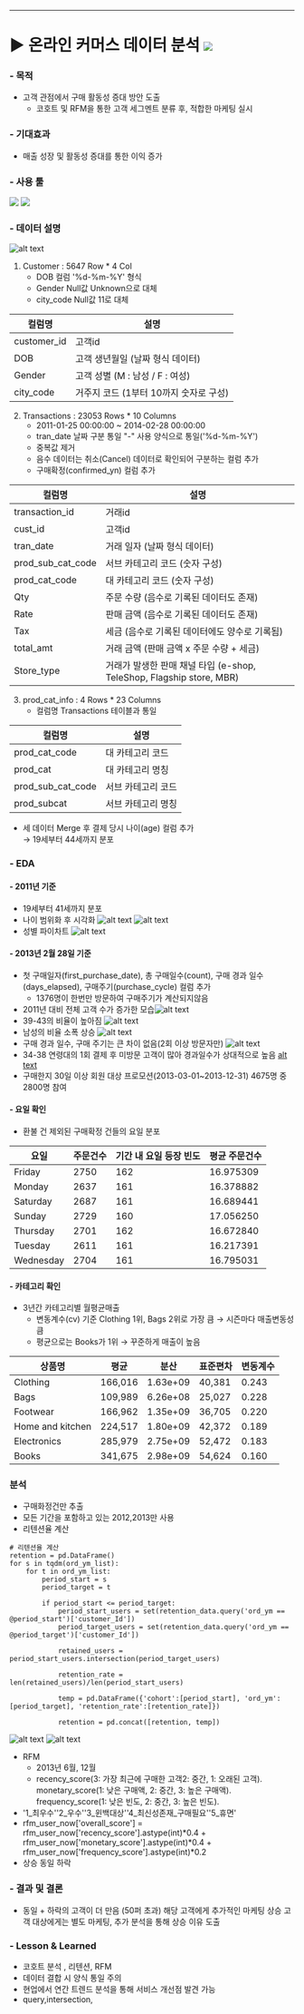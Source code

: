 ***

# ▶ 온라인 커머스 데이터 분석 <img src="https://img.shields.io/badge/Personal_Project-000000"/>

### - 목적

- 고객 관점에서 구매 활동성 증대 방안 도출
  -  코호트 및 RFM을 통한 고객 세그멘트 분류 후, 적합한 마케팅 실시

### - 기대효과

- 매출 성장 및 활동성 증대를 통한 이익 증가

### - 사용 툴

<img src="https://img.shields.io/badge/Python-3776AB?style=flat&logo=python&logoColor=white"/> <img src="https://img.shields.io/badge/VisualStudioCode-007ACC?style=flat&logo=visualstudiocode&logoColor=white"/>

### - 데이터 설명
![alt text](ERD.png)
1. Customer : 5647 Row * 4 Col
    - DOB 컬럼 '%d-%m-%Y' 형식
    - Gender Null값 Unknown으로 대체
    - city_code Null값 11로 대체

|컬럼명|설명|
|---|---|
|customer_id |고객id|
|DOB|고객 생년월일 (날짜 형식 데이터)|
|Gender|고객 성별 (M : 남성 / F : 여성)|
|city_code|거주지 코드 (1부터 10까지 숫자로 구성)|

2. Transactions : 23053 Rows * 10 Columns
    - 2011-01-25 00:00:00 ~ 2014-02-28 00:00:00
    - tran_date 날짜 구분  통일 "-" 사용 양식으로 통일('%d-%m-%Y')
    - 중복값 제거
    - 음수 데이터는 취소(Cancel) 데이터로 확인되어 구분하는 컬럼 추가
    - 구매확정(confirmed_yn) 컬럼 추가

|컬럼명|설명|
|---|---|
|transaction_id |거래id|
|cust_id|고객id|
|tran_date|거래 일자 (날짜 형식 데이터)|
|prod_sub_cat_code|서브 카테고리 코드 (숫자 구성)|
|prod_cat_code|대 카테고리 코드 (숫자 구성)|
|Qty|주문 수량 (음수로 기록된 데이터도 존재)|
|Rate|판매 금액 (음수로 기록된 데이터도 존재)|
|Tax|세금 (음수로 기록된 데이터에도 양수로 기록됨)|
|total_amt|거래 금액 (판매 금액 x 주문 수량 + 세금)|
|Store_type|거래가 발생한 판매 채널 타입 (e-shop, TeleShop, Flagship store, MBR)|



3. prod_cat_info : 4 Rows * 23 Columns
   - 컬럼명 Transactions 테이블과 통일

|컬럼명|설명|
|---|---|
|prod_cat_code |대 카테고리 코드 |
|prod_cat|대 카테고리 명칭|
|prod_sub_cat_code|서브 카테고리 코드|
|prod_subcat|서브 카테고리 명칭|


- 세 데이터 Merge 후 결제 당시 나이(age) 컬럼 추가<br/>
    → 19세부터 44세까지 분포


### - EDA

#### - 2011년 기준

- 19세부터 41세까지 분포
- 나이 범위화 후 시각화 ![alt text](image.png) ![alt text](image-1.png)
- 성별 파이차트 ![alt text](image-2.png)

#### - 2013년 2월 28일 기준

- 첫 구매일자(first_purchase_date), 총 구매일수(count), 구매 경과 일수(days_elapsed), 구매주기(purchase_cycle) 컬럼 추가
  - 1376명이 한번만 방문하여 구매주기가 계산되지않음
- 2011년 대비 전체 고객 수가 증가한 모습![alt text](image-3.png)
- 39-43의 비율이 높아짐 ![alt text](image-4.png)
- 남성의 비율 소폭 상승 ![alt text](image-5.png)
- 구매 경과 일수, 구매 주기는 큰 차이 없음(2회 이상 방문자만) ![alt text](image-6.png)
- 34-38 연령대의 1회 결제 후 미방문 고객이 많아 경과일수가 상대적으로 높음 [alt text](image-7.png)
- 구매한지 30일 이상 회원 대상 프로모션(2013-03-01~2013-12-31) 4675명 중 2800명 참여 

#### - 요일 확인
- 환불 건 제외된 구매확정 건들의 요일 분포
  
|요일|주문건수|기간 내 요일 등장 빈도|평균 주문건수|
|---|---|---|---|
|Friday|2750|162|16.975309|
|Monday|2637|161|16.378882|
|Saturday|2687|161|16.689441|
|Sunday|2729|160|17.056250|
|Thursday|2701|	162|16.672840|
|Tuesday|2611|161|16.217391|
|Wednesday|2704|161|16.795031|

#### - 카테고리 확인
- 3년간 카테고리별 월평균매출
  - 변동계수(cv) 기준 Clothing 1위, Bags 2위로 가장 큼 → 시즌마다 매출변동성 큼
  - 평균으로는 Books가 1위 → 꾸준하게 매출이 높음


|상품명|평균|분산|표준편차|변동계수|
|---|---|---|---|---|
|Clothing|166,016|1.63e+09|40,381|0.243|
|Bags|109,989|6.26e+08|25,027|0.228|
|Footwear|166,962|1.35e+09|36,705|0.220|
|Home and kitchen|224,517|1.80e+09|42,372|0.189|
|Electronics|285,979|2.75e+09|52,472|0.183|
|Books|341,675|2.98e+09|54,624|0.160|

### 분석
- 구매화정건만 추출
- 모든 기간을 포함하고 있는 2012,2013만 사용
- 리텐션율 계산
```
# 리텐션율 계산 
retention = pd.DataFrame()
for s in tqdm(ord_ym_list):
    for t in ord_ym_list:
        period_start = s
        period_target = t

        if period_start <= period_target:
            period_start_users = set(retention_data.query('ord_ym == @period_start')['customer_Id'])
            period_target_users = set(retention_data.query('ord_ym == @period_target')['customer_Id'])

            retained_users = period_start_users.intersection(period_target_users)

            retention_rate = len(retained_users)/len(period_start_users)

            temp = pd.DataFrame({'cohort':[period_start], 'ord_ym':[period_target], 'retention_rate':[retention_rate]})

            retention = pd.concat([retention, temp])
```
![alt text](cohort.png)
![alt text](image-8.png)
- RFM
  - 2013년 6월, 12월 
  - recency_score(3: 가장 최근에 구매한 고객2: 중간, 1: 오래된 고객).
monetary_score(1: 낮은 구매액, 2: 중간, 3: 높은 구매액).
frequency_score(1: 낮은 빈도, 2: 중간, 3: 높은 빈도).
-    '1_최우수''2_우수''3_윈백대상''4_최신성존재_구매필요''5_휴면'
- rfm_user_now['overall_score'] = rfm_user_now['recency_score'].astype(int)*0.4 + rfm_user_now['monetary_score'].astype(int)*0.4 + rfm_user_now['frequency_score'].astype(int)*0.2
- 상승 동일 하락 


### - 결과 및 결론

- 동일 + 하락의 고객이 더 만음 (50퍼 초과)
해당 고객에게 추가적인 마케팅
상승 고객 대상에게는 별도 마케팅, 추가 분석을 통해 상승 이유 도출


### - Lesson & Learned
- 코호트 분석 , 리텐션, RFM
- 데이터 결합 시 양식 통일 주의
- 현업에서 연간 트렌드 분석을 통해 서비스 개선점 발견 가능
- query,intersection,